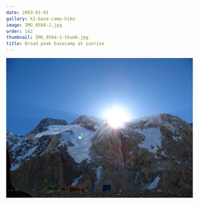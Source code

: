 ```yaml
---
date: 2003-01-01
gallery: k2-base-camp-hike
image: IMG_0584-1.jpg
order: 142
thumbnail: IMG_0584-1-thumb.jpg
title: Broad peak basecamp at sunrise
---
```


![Broad peak basecamp at sunrise](./IMG_0584-1.jpg)